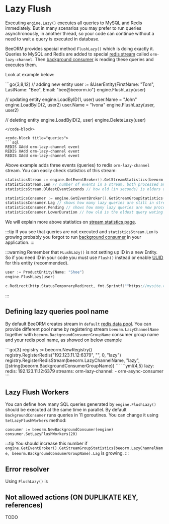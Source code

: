 # Lazy Flush

Executing `engine.Lazy()` executes all queries to MySQL and Redis immediately.
But in many scenarios you may prefer to run queries asynchronously, in another thread, so your code can continue
without a need to wait a query is executed in database.

BeeORM provides special method `FlushLazy()` which is doing exactly it. Queries to MySQL and Redis are added to special [redis stream](https://redis.io/docs/data-types/streams/) 
called `orm-lazy-channel`. Then [background consumer](/guide/background_consumer.html) is reading these queries and executes them.

Look at example below:

<code-group>
<code-block title="code">
```go{3,8,12}
// adding new entity
user := &UserEntity{FirstName: "Tom", LastName: "Bee", Email: "bee@beeorm.io"}
engine.FlushLazy(user) 

// updating entity
engine.LoadByID(1, user)
user.Name = "John"
engine.LoadByID(2, user2)
user.Name = "Ivona"
engine.FlushLazy(user, user2)

// deleting entity
engine.LoadByID(2, user)
engine.DeleteLazy(user)
```
</code-block>

<code-block title="queries">
```sql
REDIS XAdd orm-lazy-channel event
REDIS XAdd orm-lazy-channel event
REDIS XAdd orm-lazy-channel event
```
</code-block>
</code-group>

Above example adds three events (queries) to redis `orm-lazy-channel` stream. You can easily check statistics of this stream:

```go
statisticsStream := engine.GetEventBroker().GetStreamStatistics(beeorm.LazyChannelName)
statisticsStream.Len // number of events in a stream, both processed and waiting to be processed by stream group.
statisticsStream.OldestEventSeconds // how old (in seconds) is olders query that needs to be executed

statisticsConsumer := engine.GetEventBroker().GetStreamGroupStatistics(beeorm.LazyChannelName, beeorm.BackgroundConsumerGroupName)
statisticsConsumer.Lag // shows how many lazy queries are still in stream waiting to be executed, works only with redis 7
statisticsConsumer.Pending // shows how many lazy queries are now processed by `BackgroundConsumer`
statisticsConsumer.LowerDuration // how old is the oldest query wating in stream to be executed
```

We will explain more above statistics on [stream statistics page](/guide/event_broker.html#stream-statistics).

:::tip
If you see that queries are not executed and `statisticsStream.Len` is growing probably you forgot to run [background consumer](/guide/background_consumer.html) in your application.
:::

:::warning
Remember that `FLushLazy()` is not setting up ID in a new Entity. So if you need ID in your code you must use `Flush()`
instead or enable [UUID](/guide/uuid.html#enabling-uuid) for this entity (recommended).
```go
user := ProductEntity{Name: "Shoe"}
engine.FlushLazy(user)

c.Redirect(http.StatusTemporaryRedirect, fmt.Sprintf(""https://mysite.com/product/%d/", user.ID)) // bug, user.ID is still zero

```
:::

## Defining lazy queries pool name

By default BeeORM creates stream in `default` [redis data pool](/guide/data_pools.html#redis-server-pool).
You can provide different pool name by registering stream `beeorm.LazyChannelName` together with `beeorm.BackgroundConsumerGroupName`
consumer group name and your redis pool name, as showed on below example

<code-group>
<code-block title="code">
```go{3}
registry := beeorm.NewRegistry()
registry.RegisterRedis("192.123.11.12:6379", "", 0, "lazy")
registry.RegisterRedisStream(beeorm.LazyChannelName, "lazy", []string{beeorm.BackgroundConsumerGroupName})
```
</code-block>

<code-block title="yaml">
```yml{4,5}
lazy:
    redis: 192.123.11.12:6379
    streams:
        orm-lazy-channel:
          - orm-async-consumer
```
</code-block>
</code-group>

## Lazy Flush Workers

You can define how many SQL queries generated by `engine.FlushLazy()` should be executed at the same time in
parallel. By default `BackgroundConsumer` runs queries in 11 goroutines. You can change it using
`SetLazyFlushWorkers` method:

```go{2}
consumer := beeorm.NewBackgroundConsumer(engine)
consumer.SetLazyFlushWorkers(20)
```

:::tip
You should increase this number if `engine.GetEventBroker().GetStreamGroupStatistics(beeorm.LazyChannelName, beeorm.BackgroundConsumerGroupName).Lag` is growing.
:::

## Error resolver

Using `FlushLazy()` is 

## Not allowed actions (ON DUPLIKATE KEY, references)

TODO

